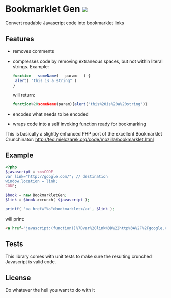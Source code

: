 # Bookmarklet Gen [![](https://travis-ci.org/ozh/bookmarkletgen.svg?branch=master)](https://travis-ci.org/ozh/bookmarkletgen)

Convert readable Javascript code into bookmarklet links

## Features

- removes comments

- compresses code by removing extraneous spaces, but not within literal strings.
  Example:
    ```javascript
  function   someName(   param   ) {
     alert( "this is a string" )
  }
    ```
  will return:
    ```javascript
  function%20someName(param){alert("this%20is%20a%20string")}
    ```
- encodes what needs to be encoded

- wraps code into a self invoking function ready for bookmarking

This is basically a slightly enhanced PHP port of the excellent Bookmarklet Crunchinator: 
http://ted.mielczarek.org/code/mozilla/bookmarklet.html

## Example

```php
<?php
$javascript = <<<CODE
var link="http://google.com/"; // destination
window.location = link;
CODE;

$book = new BookmarkletGen;
$link = $book->crunch( $javascript );

printf( '<a href="%s">bookmarklet</a>', $link );
```

will print:

```html
<a href="javascript:(function()%7Bvar%20link%3D%22http%3A%2F%2Fgoogle.com%2F%22%3Bwindow.location%3Dlink%3B%7D)()%3B">bookmarklet</a>
```

## Tests

This library comes with unit tests to make sure the resulting crunched Javascript is valid code.

## License

Do whatever the hell you want to do with it




